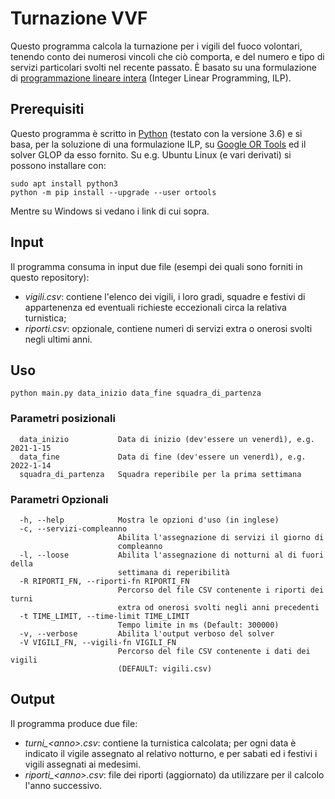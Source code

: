 # Turnazione VVF
Questo programma calcola la turnazione per i vigili del fuoco volontari, tenendo conto dei numerosi vincoli che ciò comporta, e del numero e tipo di servizi particolari svolti nel recente passato.
È basato su una formulazione di [programmazione lineare intera](https://it.wikipedia.org/wiki/Programmazione_lineare) (Integer Linear Programming, ILP).

## Prerequisiti
Questo programma è scritto in [Python](https://www.python.org/) (testato con la versione 3.6) e si basa, per la soluzione di una formulazione ILP, su [Google OR Tools](https://developers.google.com/optimization) ed il solver GLOP da esso fornito.
Su e.g. Ubuntu Linux (e vari derivati) si possono installare con:
```
sudo apt install python3
python -m pip install --upgrade --user ortools
```
Mentre su Windows si vedano i link di cui sopra.

## Input
Il programma consuma in input due file (esempi dei quali sono forniti in questo repository):
* *vigili.csv*: contiene l'elenco dei vigili, i loro gradi, squadre e festivi di appartenenza ed eventuali richieste eccezionali circa la relativa turnistica;
* *riporti.csv*: opzionale, contiene numeri di servizi extra o onerosi svolti negli ultimi anni.

## Uso
```
python main.py data_inizio data_fine squadra_di_partenza
```
### Parametri posizionali
```
  data_inizio           Data di inizio (dev'essere un venerdì), e.g. 2021-1-15
  data_fine             Data di fine (dev'essere un venerdì), e.g. 2022-1-14
  squadra_di_partenza   Squadra reperibile per la prima settimana
```
### Parametri Opzionali
```
  -h, --help            Mostra le opzioni d'uso (in inglese)
  -c, --servizi-compleanno
                        Abilita l'assegnazione di servizi il giorno di
                        compleanno
  -l, --loose           Abilita l'assegnazione di notturni al di fuori della
                        settimana di reperibilità
  -R RIPORTI_FN, --riporti-fn RIPORTI_FN
                        Percorso del file CSV contenente i riporti dei turni
                        extra od onerosi svolti negli anni precedenti
  -t TIME_LIMIT, --time-limit TIME_LIMIT
                        Tempo limite in ms (Default: 300000)
  -v, --verbose         Abilita l'output verboso del solver
  -V VIGILI_FN, --vigili-fn VIGILI_FN
                        Percorso del file CSV contenente i dati dei vigili
                        (DEFAULT: vigili.csv)
```
## Output
Il programma produce due file:
* *turni_&lt;anno&gt;.csv*: contiene la turnistica calcolata; per ogni data è indicato il vigile assegnato al relativo notturno, e per sabati ed i festivi i vigili assegnati ai medesimi.
* *riporti_&lt;anno&gt;.csv*: file dei riporti (aggiornato) da utilizzare per il calcolo l'anno successivo.